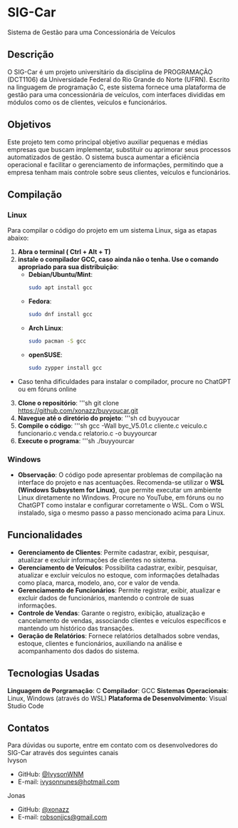 # SIG-Car
Sistema de Gestão para uma Concessionária de Veículos

## Descrição
O SIG-Car é um projeto universitário da disciplina de PROGRAMAÇÃO (DCT1106) da Universidade Federal do Rio Grande do Norte (UFRN). Escrito na linguagem de programação C, este sistema fornece uma plataforma de gestão para uma concessionária de veículos, com interfaces divididas em módulos como os de clientes, veículos e funcionários.

## Objetivos
Este projeto tem como principal objetivo auxiliar pequenas e médias empresas que buscam implementar, substituir ou aprimorar seus processos automatizados de gestão. O sistema busca aumentar a eficiência operacional e facilitar o gerenciamento de informações, permitindo que a empresa tenham mais controle sobre seus clientes, veículos e funcionários.

## Compilação
 ### Linux
Para compilar o código do projeto em um sistema Linux, siga as etapas abaixo:
1. **Abra o terminal ( Ctrl + Alt + T)**
2. **instale o compilador GCC, caso ainda não o tenha. Use o comando apropriado para sua distribuição**:
   - **Debian/Ubuntu/Mint**:
     ```sh
     sudo apt install gcc
     ```
   - **Fedora**:
     ```sh
     sudo dnf install gcc
     ```
   - **Arch Linux**:
     ```sh
     sudo pacman -S gcc
     ```
   - **openSUSE**:
     ```sh
     sudo zypper install gcc
     ```
- Caso tenha dificuldades para instalar o compilador, procure no ChatGPT ou em fóruns online
  
3. **Clone o repositório**:
   '''sh
   git clone https://github.com/xonazz/buyyoucar.git
4. **Navegue até o diretório do projeto**:
   '''sh
   cd buyyoucar
5. **Compile o código**:
   '''sh
   gcc -Wall byc_V5.01.c cliente.c veiculo.c funcionario.c venda.c relatorio.c -o buyyourcar
6. **Execute o programa**:
   '''sh
   ./buyyourcar

 ### Windows
- **Observação**: O código pode apresentar problemas de compilação na interface do projeto e nas acentuações. Recomenda-se utilizar o **WSL (Windows Subsystem for Linux)**, que permite executar um ambiente Linux diretamente no Windows. Procure no YouTube, em fóruns ou no ChatGPT como instalar e configurar corretamente o WSL. Com o WSL instalado, siga o mesmo passo a passo mencionado acima para Linux.

## Funcionalidades
- **Gerenciamento de Clientes**: Permite cadastrar, exibir, pesquisar, atualizar e excluir informações de clientes no sistema.
- **Gerenciamento de Veículos**: Possibilita cadastrar, exibir, pesquisar, atualizar e excluir veículos no estoque, com informações detalhadas como placa, marca, modelo, ano, cor e valor de venda.
- **Gerenciamento de Funcionários**: Permite registrar, exibir, atualizar e excluir dados de funcionários, mantendo o controle de suas informações.
- **Controle de Vendas**: Garante o registro, exibição, atualização e cancelamento de vendas, associando clientes e veículos específicos e mantendo um histórico das transações.
- **Geração de Relatórios**: Fornece relatórios detalhados sobre vendas, estoque, clientes e funcionários, auxiliando na análise e acompanhamento dos dados do sistema.

## Tecnologias Usadas
**Linguagem de Porgramação**: C
**Compilador**: GCC
**Sistemas Operacionais**: Linux, Windows (através do WSL)
**Plataforma de Desenvolvimento**: Visual Studio Code


## Contatos
Para dúvidas ou suporte, entre em contato com os desenvolvedores do SIG-Car através dos seguintes canais\
Ivyson
- GitHub: [@IvysonWNM](https://github.com/IvysonWNM)
- E-mail: [ivysonnunes@hotmail.com](mailto:ivysonnunes@hotmail.com)

Jonas
- GitHub: [@xonazz](https://github.com/xonazz)
- E-mail: [robsonjjcs@gmail.com](mailto:robsonjjcs@gmail.com)

